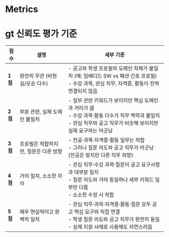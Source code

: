 # Metrics

# gt 신뢰도 평가 기준 

| 점수     | 설명                    | 세부 기준                                                                                                |
| ------ | --------------------- | ---------------------------------------------------------------------------------------------------- |
| **1점** | 완전히 무관 (비현실/모순 다수)    | - 공고와 학생 프로필의 도메인 자체가 불일치 (예: 임베디드 SW vs 패션·간호 프로필)<br>- 수강 과목, 관심 직무, 자격증, 활동이 전혀 연결되지 않음           |
| **2점** | 부분 관련, 실제 도메인 불일치     | - 일부 관련 키워드가 보이지만 핵심 도메인과 거리가 큼<br>- 수강 과목·활동 다수가 직무 맥락과 불일치<br>- 관심 직무와 공고 직무가 비슷해 보이지만 실제 요구와는 어긋남 |
| **3점** | 프로필은 적합하지만, 질문은 다른 방향 | - 전공·과목·자격증·활동 일부는 적합<br>- 그러나 질문 의도와 공고 직무가 어긋남 (전공은 맞지만 다른 직무 희망)                                  |
| **4점** | 거의 일치, 소소한 차이         | - 관심 직무·수강 과목·질문이 공고 요구사항과 대부분 일치<br>- 질문 의도와 거의 동일하나 세부 키워드 일부만 다름<br>- 소소한 수정 시 적합                 |
| **5점** | 매우 현실적이고 완벽히 일치       | - 관심 직무·과목·자격증·활동·질문 모두 공고 핵심 요구와 직접 연결<br>- 학생 질문 의도와 공고 직무가 완전히 동일<br>- 실제 지원 사례로 사용해도 자연스러움       |
